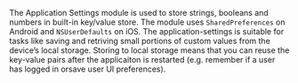 The Application Settings module is used to store strings, booleans and numbers in built-in key/value store.
The module uses `SharedPreferences` on Android and `NSUserDefaults` on iOS. The application-settings is suitable for tasks like saving and retriving small portions of custom values from the device’s local storage.  Storing to local storage means that you can reuse the key-value pairs after the applicaiton is restarted (e.g. remember if a user has logged in orsave user UI preferences).